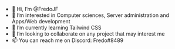 - 👋 Hi, I’m @FredoJF
- 👀 I’m interested in Computer sciences, Server administration and Apps/Web development
- 🌱 I’m currently learning Tailwind CSS
- 💞️ I’m looking to collaborate on any project that may interest me
- 📫 You can reach me on Discord: Fredo#8489

<!---
FredoJF/FredoJF is a ✨ special ✨ repository because its `README.md` (this file) appears on your GitHub profile.
You can click the Preview link to take a look at your changes.
--->
